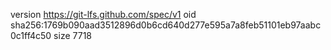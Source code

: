version https://git-lfs.github.com/spec/v1
oid sha256:1769b090aad3512896d0b6cd640d277e595a7a8feb51101eb97aabc0c1ff4c50
size 7718
